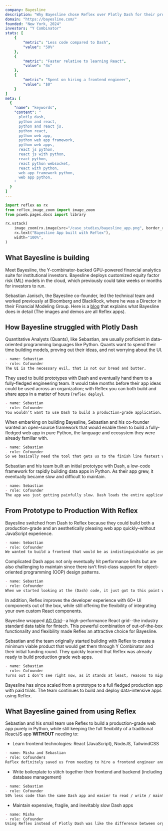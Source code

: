 ```yaml
---
company: Bayesline
description: "Why Bayesline chose Reflex over Plotly Dash for their production-grade Python web app"
domain: "https://bayesline.com/"
founded: "New York, 2024"
investors: "Y Combinator"
stats: [
    {
        "metric": "Less code compared to Dash",
        "value": "50%"
    },
    {
        "metric": "Faster relative to learning React",
        "value": "4x"
    },
    {
        "metric": "Spent on hiring a frontend engineer",
        "value": "$0"
    }
]
meta: [
  {
    "name": "keywords",
    "content": "
      plotly dash,
      python and react,
      python and react js,
      python react,
      python web app,
      python web app framework,
      python web apps,
      react js python,
      react js with python,
      react python,
      react python websocket,
      react with python,
      web app framework python,
      web app python,
    "
  }
]
---
```


```python exec
import reflex as rx
from reflex_image_zoom import image_zoom
from pcweb.pages.docs import library
```

```python eval
rx.vstack(
    image_zoom(rx.image(src="/case_studies/bayesline_app.png", border_radius="10px", alt="Bayesline App")),
    rx.text("Bayesline App built with Reflex"),
    width="100%",
)
```

## What Bayesline is building

Meet Bayesline, the Y-combinator-backed GPU-powered financial analytics suite for institutional investors.
Bayesline deploys customized equity factor risk (ML) models in the cloud, which previously could take weeks or months for investors to run.

Sebastian Janisch, the Bayesline co-founder, led the technical team and worked previously at Bloomberg and BlackRock, where he was a Director in their Financial Modeling Group.
Here is a [blog](https://bayesline.com/blog/building-risk-models) that explains what Bayesline does in detail (The images and demos are all Reflex apps).

## How Bayesline struggled with Plotly Dash

Quantitative Analysts (Quants), like Sebastian, are usually proficient in data-oriented programming languages like Python.
Quants want to spend their time building models, proving out their ideas, and not worrying about the UI.

```md quote
- name: Sebastian
- role: Cofounder
The UI is the necessary evil, that is not our bread and butter.
```

They used to build prototypes with Dash and eventually hand them to a fully-fledged engineering team.
It would take months before their app ideas could be used across an organization; with Reflex you can both build and share apps in a matter of hours (`reflex deploy`).

```md quote
- name: Sebastian
- role: Cofounder
You wouldn’t want to use Dash to build a production-grade application. It’s a prototyping tool. Usually, a UX and engineering team would re-implement everything from scratch. It will take six months for anyone to get hands on it, but we want this now.
```

When embarking on building Bayesline, Sebastian and his co-founder wanted an open-source framework that would enable them to build a fully-fledged web app in pure Python, the language and ecosystem they were already familiar with.

```md quote
- name: Sebastian
- role: Cofounder
So we basically need the tool that gets us to the finish line fastest without having to learn (a new framework) and without a super steep learning curve.
```

Sebastian and his team built an initial prototype with Dash, a low-code framework for rapidly building data apps in Python.
As their app grew, it eventually became slow and difficult to maintain.

```md quote
- name: Sebastian
- role: Cofounder
The app was just getting painfully slow. Dash loads the entire application, the entire dom of every single page. As the application gets bigger, the performance will just go down.
```

## From Prototype to Production With Reflex

Bayesline switched from Dash to Reflex because they could build both a production-grade and an aesthetically pleasing web app quickly–without JavaScript experience.

```md quote
- name: Sebastian
- role: Cofounder
We wanted to build a frontend that would be as indistinguishable as possible from one built by professional frontend developers.
```

Complicated Dash apps not only eventually hit performance limits but are also challenging to maintain since there isn’t first-class support for object-oriented programming (OOP) design patterns.

```md quote
- name: Sebastian
- role: Cofounder
When we started looking at the (Dash) code, it just got to this point where you’re scared of it because there is no object-oriented notion; the code just turns into an enormous mess because you just have this huge collection of functions.
```

In addition, Reflex improves the developer experience with 60+ UI components out of the box, while still offering the flexibility of integrating your own custom React components.

Bayesline wrapped [AG Grid]({library.tables_and_data_grids.ag_grid.path})--a high-performance React grid--the industry standard data table for fintech.
This powerful combination of out-of-the-box functionality and flexibility made Reflex an attractive choice for Bayesline.

Sebastian and the team originally started building with Reflex to create a minimum viable product that would get them through Y Combinator and their initial funding round.
They quickly learned that Reflex was already ready to build production grade web apps.

```md quote
- name: Sebastian
- role: Cofounder
Turns out I don’t see right now, as it stands at least, reasons to migrate from Reflex to somewhere else.
```

Bayesline has since scaled from a prototype to a full fledged production app with paid trials.
The team continues to build and deploy data-intensive apps using Reflex.

## What Bayesline gained from using Reflex

Sebastian and his small team use Reflex to build a production-grade web app purely in Python, while still keeping the full flexibility of a traditional ReactJS app **WITHOUT** needing to:

* Learn frontend technologies: React (JavaScript), NodeJS, TailwindCSS

```md quote
- name: Misha and Sebastian
- role: Cofounders
Reflex definitely saved us from needing to hire a frontend engineer and sped us up by 4x relative to learning React
```

* Write boilerplate to stitch together their frontend and backend (including database management)

```md quote
- name: Sebastian
- role: Cofounder
50% less code than the same Dash app and easier to read / write / maintain code compared to Dash
```

* Maintain expensive, fragile, and inevitably slow Dash apps

```md quote
- name: Misha
- role: Cofounder
Using Reflex instead of Plotly Dash was like the difference between organized Legos and a plate of spaghetti
```
